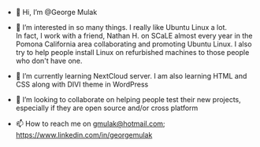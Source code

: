 - 👋 Hi, I’m @George Mulak
- 👀 I’m interested in so many things.  I really like Ubuntu Linux a lot.  
In fact, I work with a friend, Nathan H. on SCaLE almost every year in the
Pomona California area collaborating and promoting Ubuntu Linux.  I also try to help 
people install Linux on refurbished machines to those people who don't have one.  

- 🌱 I’m currently learning NextCloud server.  I am also learning HTML and CSS along with DIVI theme in WordPress
- 💞️ I’m looking to collaborate on helping people test their new projects, especially if they are open source and/or cross platform
- 📫 How to reach me on gmulak@hotmail.com;   https://www.linkedin.com/in/georgemulak

<!---
gmulak/gmulak is a ✨ special ✨ repository because its `README.md` (this file) appears on your GitHub profile.
You can click the Preview link to take a look at your changes.
--->
